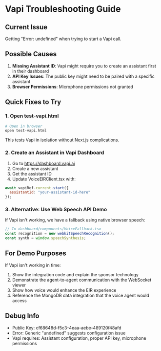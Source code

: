 # Vapi Troubleshooting Guide

## Current Issue
Getting "Error: undefined" when trying to start a Vapi call.

## Possible Causes

1. **Missing Assistant ID**: Vapi might require you to create an assistant first in their dashboard
2. **API Key Issues**: The public key might need to be paired with a specific assistant
3. **Browser Permissions**: Microphone permissions not granted

## Quick Fixes to Try

### 1. Open test-vapi.html
```bash
# Open in browser
open test-vapi.html
```
This tests Vapi in isolation without Next.js complications.

### 2. Create an Assistant in Vapi Dashboard
1. Go to https://dashboard.vapi.ai
2. Create a new assistant
3. Get the assistant ID
4. Update VoiceEIRClient.tsx with:
```javascript
await vapiRef.current.start({
  assistantId: "your-assistant-id-here"
});
```

### 3. Alternative: Use Web Speech API Demo
If Vapi isn't working, we have a fallback using native browser speech:

```javascript
// In dashboard/components/VoiceFallback.tsx
const recognition = new webkitSpeechRecognition();
const synth = window.speechSynthesis;
```

## For Demo Purposes

If Vapi isn't working in time:
1. Show the integration code and explain the sponsor technology
2. Demonstrate the agent-to-agent communication with the WebSocket viewer
3. Show how voice would enhance the EIR experience
4. Reference the MongoDB data integration that the voice agent would access

## Debug Info
- Public Key: cf68648d-f5c3-4eaa-aebe-489120f48afd
- Error: Generic "undefined" suggests configuration issue
- Vapi requires: Assistant configuration, proper API key, microphone permissions